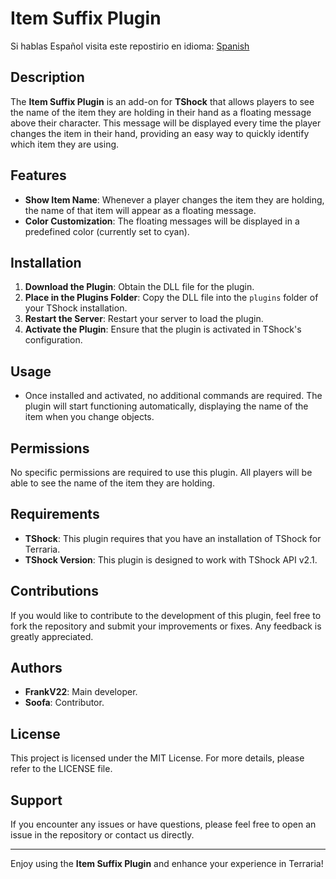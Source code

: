 # Item Suffix Plugin

Si hablas Español visita este repostirio en idioma: [Spanish]()


## Description

The **Item Suffix Plugin** is an add-on for **TShock** that allows players to see the name of the item they are holding in their hand as a floating message above their character. This message will be displayed every time the player changes the item in their hand, providing an easy way to quickly identify which item they are using.

## Features

- **Show Item Name**: Whenever a player changes the item they are holding, the name of that item will appear as a floating message.
- **Color Customization**: The floating messages will be displayed in a predefined color (currently set to cyan).

## Installation

1. **Download the Plugin**: Obtain the DLL file for the plugin.
2. **Place in the Plugins Folder**: Copy the DLL file into the `plugins` folder of your TShock installation.
3. **Restart the Server**: Restart your server to load the plugin.
4. **Activate the Plugin**: Ensure that the plugin is activated in TShock's configuration.

## Usage

- Once installed and activated, no additional commands are required. The plugin will start functioning automatically, displaying the name of the item when you change objects.

## Permissions

No specific permissions are required to use this plugin. All players will be able to see the name of the item they are holding.

## Requirements

- **TShock**: This plugin requires that you have an installation of TShock for Terraria.
- **TShock Version**: This plugin is designed to work with TShock API v2.1.

## Contributions

If you would like to contribute to the development of this plugin, feel free to fork the repository and submit your improvements or fixes. Any feedback is greatly appreciated.

## Authors

- **FrankV22**: Main developer.
- **Soofa**: Contributor.

## License

This project is licensed under the MIT License. For more details, please refer to the LICENSE file.

## Support

If you encounter any issues or have questions, please feel free to open an issue in the repository or contact us directly.

---

Enjoy using the **Item Suffix Plugin** and enhance your experience in Terraria!
